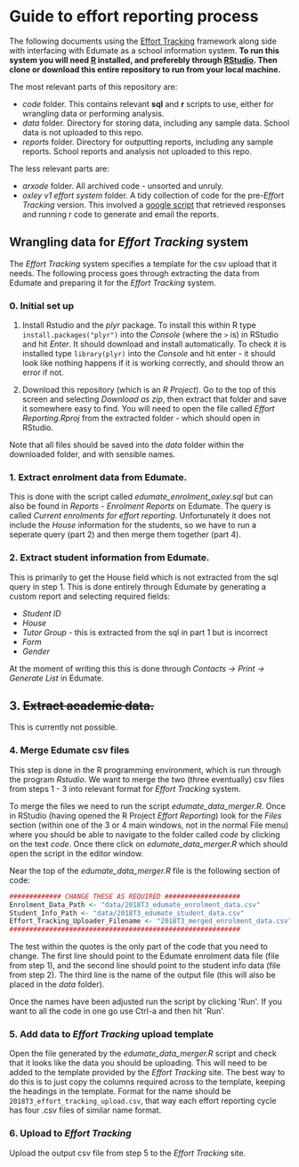 # Guide to effort reporting process

The following documents using the [Effort Tracking](https://efforttracking.com/) framework along side with interfacing with Edumate as a school information system. **To run this system you will need [R](https://www.r-project.org/) installed, and preferebly through [RStudio](https://www.rstudio.com/). Then clone or download this entire repository to run from your local machine.** 

The most relevant parts of this repository are:

* _code_ folder. This contains relevant __sql__ and __r__ scripts to use, either for wrangling data or performing analysis.
* _data_ folder. Directory for storing data, including any sample data. School data is not uploaded to this repo.
* _reports_ folder. Directory for outputting reports, including any sample reports. School reports and analysis not uploaded to this repo.

The less relevant parts are:

* _arxode_ folder. All archived code - unsorted and unruly.
* _oxley v1 effort system_ folder. A tidy collection of code for the pre-_Effort Tracking_ version. This involved a [google script](https://script.google.com/d/1hPkOWuOQs6az5Lpf9RFZCSlDeq1Oe1gYmRpWIN-0Lmm3oLgAEhx96yD2/edit) that retrieved responses and running r code to generate and email the reports.

## Wrangling data for _Effort Tracking_ system

The _Effort Tracking_ system specifies a template for the csv upload that it needs. The following process goes through extracting the data from Edumate and preparing it for the *Effort Tracking* system. 

### 0. Initial set up

1. Install Rstudio and the *plyr* package. To install this within R type `install.packages("plyr")` into the *Console* (where the `>` is) in RStudio and hit *Enter*. It should download and install automatically. To check it is installed type `library(plyr)` into the *Console* and hit enter - it should look like nothing happens if it is working correctly, and should throw an error if not.

2. Download this repository (which is an *R Project*). Go to the top of this screen and selecting *Download as zip*, then extract that folder and save it somewhere easy to find. You will need to open the file called *Effort Reporting.Rproj* from the extracted folder - which should open in RStudio.

Note that all files should be saved into the *data* folder within the downloaded folder, and with sensible names. 

### 1. Extract enrolment data from Edumate. 

This is done with the script called *edumate_enrolment_oxley.sql* but can also be found in *Reports - Enrolment Reports* on Edumate. The query is called *Current enrolments for effort reporting*. Unfortunately it does not include the *House* information for the students, so we have to run a seperate query (part 2) and then merge them together (part 4).

### 2. Extract student information from Edumate.

This is primarily to get the House field which is not extracted from the sql query in step 1. This is done entirely through Edumate by generating a custom report and selecting required fields: 

* *Student ID*
* *House*
* *Tutor Group* - this is extracted from the sql in part 1 but is incorrect
* *Form* 
* *Gender*

At the moment of writing this this is done through *Contacts -> Print -> Generate List* in Edumate. 

## 3. ~~Extract academic data.~~ 

This is currently not possible.

### 4. Merge Edumate csv files 

This step is done in the R programming environment, which is run through the program *Rstudio*. We want to merge the two (three eventually) csv files from steps 1 - 3 into relevant format for _Effort Tracking_ system. 

To merge the files we need to run the script *edumate_data_merger.R*.  Once in RStudio (having opened the R Project *Effort Reporting*) look for the *Files* section (within one of the 3 or 4 main windows, not in the normal File menu) where you should be able to navigate to the folder called *code* by clicking on the text *code*. Once there click on *edumate_data_merger.R* which should open the script in the editor window. 

Near the top of the *edumate_data_merger.R* file is the following section of code:

``` r
############# CHANGE THESE AS REQUIRED ###################
Enrolment_Data_Path <- "data/2018T3_edumate_enrolment_data.csv"
Student_Info_Path <- "data/2018T3_edumate_student_data.csv"
Effort_Tracking_Uploader_Filename <- "2018T3_merged_enrolment_data.csv"
##########################################################
```

The test within the quotes is the only part of the code that you need to change. The first line should point to the Edumate enrolment data file (file from step 1), and the second line should point to the student info data (file from step 2). The third line is the name of the output file (this will also be placed in the *data* folder).

Once the names have been adjusted run the script by clicking 'Run'. If you want to all the code in one go use Ctrl-a and then hit 'Run'. 

### 5. Add data to *Effort Tracking* upload template

Open the file generated by the *edumate_data_merger.R* script and check that it looks like the data you should be uploading. This will need to be added to the template provided by the *Effort Tracking* site. The best way to do this is to just copy the columns required across to the template, keeping the headings in the template. Format for the name should be `2018T3_effort_tracking_upload.csv`, that way each effort reporting cycle has four .csv files of similar name format. 

### 6. Upload to *Effort Tracking*

Upload the output csv file from step 5 to the _Effort Tracking_ site.



